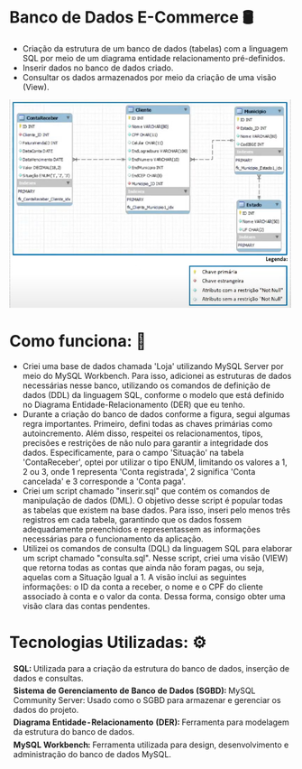 # Banco de Dados E-Commerce 🛢

- Criação da estrutura de um banco de dados (tabelas) com a linguagem SQL por meio de um diagrama entidade relacionamento pré-definidos.
- Inserir dados no banco de dados criado.
- Consultar os dados armazenados por meio da criação de uma visão (View).

<div>
  <img src="Banco de Dados/DER.png" width="500px">
</div>

# Como funciona: 🎯
<div>
  <ul>
    <li>Criei uma base de dados chamada 'Loja' utilizando MySQL Server por meio do MySQL Workbench. Para isso, adicionei as estruturas de dados necessárias nesse banco, utilizando os comandos de definição de dados (DDL) da linguagem SQL, conforme o modelo que está definido no Diagrama Entidade-Relacionamento (DER) que eu tenho.
    <li>Durante a criação do banco de dados conforme a figura, segui algumas regra importantes. Primeiro, defini todas as chaves primárias como autoincremento. Além disso, respeitei os relacionamentos, tipos, precisões e restrições de não nulo para garantir a integridade dos dados. Especificamente, para o campo 'Situação' na tabela 'ContaReceber', optei por utilizar o tipo ENUM, limitando os valores a 1, 2 ou 3, onde 1 representa 'Conta registrada', 2 significa 'Conta cancelada' e 3 corresponde a 'Conta paga'.
    <li>Criei um script chamado "inserir.sql" que contém os comandos de manipulação de dados (DML). O objetivo desse script é popular todas as tabelas que existem na base dados. Para isso, inseri pelo menos três registros em cada tabela, garantindo que os dados fossem adequadamente preenchidos e representassem as informações necessárias para o funcionamento da aplicação.
    <li>Utilizei os comandos de consulta (DQL) da linguagem SQL para elaborar um script chamado "consulta.sql". Nesse script, criei uma visão (VIEW) que retorna todas as contas que ainda não foram pagas, ou seja, aquelas com a Situação Igual a 1. A visão inclui as seguintes informações: o ID da conta a receber, o nome e o CPF do cliente associado à conta e o valor da conta. Dessa forma, consigo obter uma visão clara das contas pendentes.
    </li>
  </ul>
</div>
  
# Tecnologias Utilizadas: ⚙️
<table>
  <thead>
    <td> <b>SQL:</b> Utilizada para a criação da estrutura do banco de dados, inserção de dados e consultas.</td>
  </thead>
  <tbody>
    <thead>
      <td> <b>Sistema de Gerenciamento de Banco de Dados (SGBD):</b> MySQL Community Server: Usado como o SGBD para armazenar e gerenciar os dados do projeto.</td>
    </thead>
    <thead>
      <td> <b>Diagrama Entidade-Relacionamento (DER):</b> Ferramenta para modelagem da estrutura do banco de dados.</td>
    </thead>
    <thead>
      <td> <b>MySQL Workbench:</b> Ferramenta utilizada para design, desenvolvimento e administração do banco de dados MySQL.</td>
    </thead>
  </tbody>
</table>
